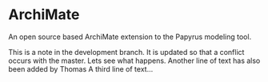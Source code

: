 # ArchiMate
An open source based ArchiMate extension to the Papyrus modeling tool.

This is a note in the development branch. It is updated so that a conflict occurs with the master. Lets see what happens.
Another line of text has also been added by Thomas
A third line of text...